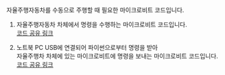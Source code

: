 자율주행자동차를 수동으로 주행할 때 필요한 마이크로비트 코드입니다. 

1. 자율주행자동차 차체에서 명령을 수행하는 마이크로비트 코드입니다. <br>
  [코드 공유 링크](https://makecode.microbit.org/_8K8Uk71dh18s)

2. 노트북 PC USB에 연결되어 파이썬으로부터 명령을 받아 <br>자율주행차 차체에 있는 마이크로비트에 명령을 보내는 마이크로비트 코드입니다. <br>
  [코드 공유 링크](https://makecode.microbit.org/_8K8Uk71dh18s)
